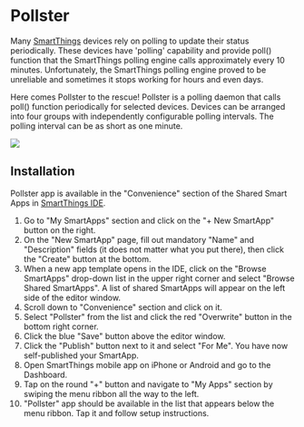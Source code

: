 Pollster
========

Many [SmartThings](http://fbuy.me/bb9pe) devices rely on polling to update
their status periodically. These devices have 'polling' capability and provide
poll() function that the SmartThings polling engine calls approximately every
10 minutes. Unfortunately, the SmartThings polling engine proved to be
unreliable and sometimes it stops working for hours and even days.

Here comes Pollster to the rescue! Pollster is a polling daemon that calls
poll() function periodically for selected devices. Devices can be arranged
into four groups with independently configurable polling intervals. The
polling interval can be as short as one minute.

![](https://sites.google.com/site/statusbits/pictures/Pollster.jpg)

Installation
------------

Pollster app is available in the "Convenience" section of the Shared Smart
Apps in [SmartThings IDE](https://graph.api.smartthings.com).

1. Go to "My SmartApps" section and click on the "+ New SmartApp" button on the right.
2. On the "New SmartApp" page, fill out mandatory "Name" and "Description" fields (it does not matter what you put there), then click the "Create" button at the bottom.
3. When a new app template opens in the IDE, click on the "Browse SmartApps" drop-down list in the upper right corner and select "Browse Shared SmartApps". A list of shared SmartApps will appear on the left side of the editor window.
4. Scroll down to "Convenience" section and click on it.
5. Select "Pollster" from the list and click the red "Overwrite" button in the bottom right corner.
6. Click the blue "Save" button above the editor window.
7. Click the "Publish" button next to it and select "For Me". You have now self-published your SmartApp.
8. Open SmartThings mobile app on iPhone or Android and go to the Dashboard.
9. Tap on the round "+" button and navigate to "My Apps" section by swiping the menu ribbon all the way to the left.
10. "Pollster" app should be available in the list that appears below the menu ribbon. Tap it and follow setup instructions.
